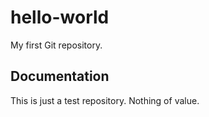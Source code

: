 # hello-world
My first Git repository.

## Documentation

This is just a test repository. Nothing of value.
